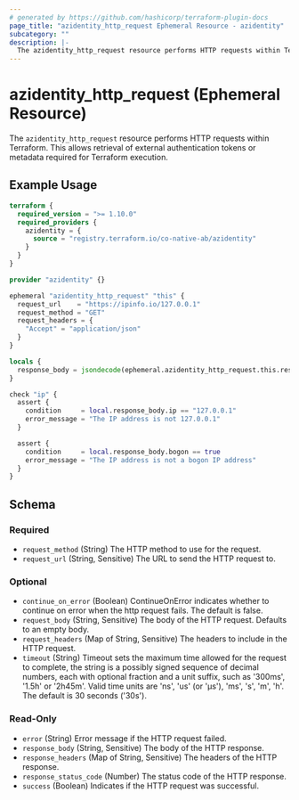 ```yaml
---
# generated by https://github.com/hashicorp/terraform-plugin-docs
page_title: "azidentity_http_request Ephemeral Resource - azidentity"
subcategory: ""
description: |-
  The azidentity_http_request resource performs HTTP requests within Terraform. This allows retrieval of external authentication tokens or metadata required for Terraform execution.
---
```


# azidentity_http_request (Ephemeral Resource)

The `azidentity_http_request` resource performs HTTP requests within Terraform. This allows retrieval of external authentication tokens or metadata required for Terraform execution.

## Example Usage

```terraform
terraform {
  required_version = ">= 1.10.0"
  required_providers {
    azidentity = {
      source = "registry.terraform.io/co-native-ab/azidentity"
    }
  }
}

provider "azidentity" {}

ephemeral "azidentity_http_request" "this" {
  request_url    = "https://ipinfo.io/127.0.0.1"
  request_method = "GET"
  request_headers = {
    "Accept" = "application/json"
  }
}

locals {
  response_body = jsondecode(ephemeral.azidentity_http_request.this.response_body)
}

check "ip" {
  assert {
    condition     = local.response_body.ip == "127.0.0.1"
    error_message = "The IP address is not 127.0.0.1"
  }

  assert {
    condition     = local.response_body.bogon == true
    error_message = "The IP address is not a bogon IP address"
  }
}
```

<!-- schema generated by tfplugindocs -->
## Schema

### Required

- `request_method` (String) The HTTP method to use for the request.
- `request_url` (String, Sensitive) The URL to send the HTTP request to.

### Optional

- `continue_on_error` (Boolean) ContinueOnError indicates whether to continue on error when the http request fails. The default is false.
- `request_body` (String, Sensitive) The body of the HTTP request. Defaults to an empty body.
- `request_headers` (Map of String, Sensitive) The headers to include in the HTTP request.
- `timeout` (String) Timeout sets the maximum time allowed for the request to complete, the string is a possibly signed sequence of decimal numbers, each with optional fraction and a unit suffix, such as '300ms', '1.5h' or '2h45m'. Valid time units are 'ns', 'us' (or 'µs'), 'ms', 's', 'm', 'h'. The default is 30 seconds ('30s').

### Read-Only

- `error` (String) Error message if the HTTP request failed.
- `response_body` (String, Sensitive) The body of the HTTP response.
- `response_headers` (Map of String, Sensitive) The headers of the HTTP response.
- `response_status_code` (Number) The status code of the HTTP response.
- `success` (Boolean) Indicates if the HTTP request was successful.

